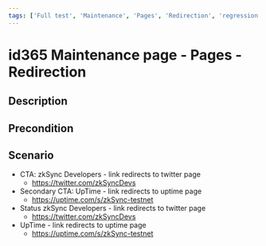 ```yaml
---
tags: ['Full test', 'Maintenance', 'Pages', 'Redirection', 'regression', 'Active']
---
```


# id365 Maintenance page - Pages - Redirection

## Description


## Precondition


## Scenario
- CTA: zkSync Developers - link redirects to twitter page
    - https://twitter.com/zkSyncDevs
- Secondary CTA: UpTime - link redirects to uptime page
    - https://uptime.com/s/zkSync-testnet
- Status zkSync Developers - link redirects to twitter page
    - https://twitter.com/zkSyncDevs
- UpTime - link redirects to uptime page
    - https://uptime.com/s/zkSync-testnet
